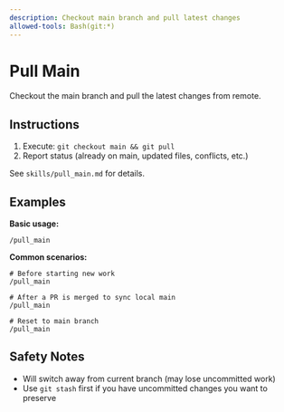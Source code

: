 ```yaml
---
description: Checkout main branch and pull latest changes
allowed-tools: Bash(git:*)
---
```


# Pull Main

Checkout the main branch and pull the latest changes from remote.

## Instructions
1. Execute: `git checkout main && git pull`
2. Report status (already on main, updated files, conflicts, etc.)

See `skills/pull_main.md` for details.

## Examples

**Basic usage:**
```
/pull_main
```

**Common scenarios:**
```
# Before starting new work
/pull_main

# After a PR is merged to sync local main
/pull_main

# Reset to main branch
/pull_main
```

## Safety Notes
- Will switch away from current branch (may lose uncommitted work)
- Use `git stash` first if you have uncommitted changes you want to preserve
